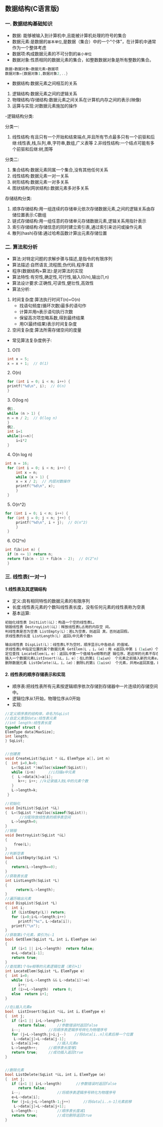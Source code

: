 ## 数据结构(C语言版)
### 一. 数据结构基础知识
- 数据: 能够被输入到计算机中,且能被计算机处理的符号的集合
- 数据元素:是数据的`基本单位`,是数据（集合）中的一个“个体”，在计算机中通常作为一个整体考虑
- 数据项:构成数据元素的不可分割的`最小单位`
- 数据对象:性质相同的数据元素的集合，如整数数据对象是所有整数的集合。 
```c
数据>数据对象>数据元素>数据项
数据对象={数据对象1,数据对象2,..}
```
- 数据结构:数据元素之间相互的关系
 1. 逻辑结构:数据元素之间的逻辑关系
 2. 物理结构/存储结构:数据元素之间关系在计算机内存之间的表示(映像)
 3. 运算与实现:对数据元素施加的操作

-逻辑结构分类:

 分类一:
 1. 线性结构:有且只有一个开始和结束端点,并且所有节点最多只有一个前驱和后继:线性表,栈,队列,串,字符串,数组,广义表等
 2.非线性结构:一个结点可能有多个前驱和后继:树,图等

分类二:

   1. 集合结构:数据元素同属一个集合,没有其他任何关系
   2. 线性结构:数据元素一对一关系
   3. 树形结构:数据元素一对多关系
   4. 图状结构(网状结构):数据元素多对多关系

存储结构分类:

 1. 顺序存储结构:用一组连续的存储单元依次存储数据元素,之间的逻辑关系由存储位置表示:C数组
 2. 链式存储结构:用一组任意的存储单元存储数据元素,逻辑关系用指针表示
 3. 索引存储结构:存储信息的同时建立索引表,通过索引来访问或操作元素
 4. 散列(hash)存储:通过哈希函数计算出元素存储位置
### 二. 算法和分析
- 算法:对特定问题的求解步骤与描述,是指令的有限序列
- 算法描述:自然语言,流程图,伪代码,程序语言
- 程序(数据结构+算法):是对算法的实现
- 算法特性:有穷性,确定性,可行性,输入(0/n),输出(1,n)
- 算法设计要求:正确性,可读性,健壮性,高效性
- 算法分析:
 1. 时间复杂度:算法执行时间T(n)=O(n)
    - 找语句频度(循环次数)最多的语句作
    - 计算并用n表示语句执行次数
    - 保留高次项忽略系数,得到最终结果
    - 用O(最终结果)表示时间复杂度
 2. 空间复杂度:算法所需存储空间的度量

 - 常见算法复杂度例子:
  1. O(1)
   ```c
    int x = 5;
    x = x + 1;  // O(1)

   ```
   2. O(n)
   ```c
    for (int i = 0; i < n; i++) {
    printf("%d\n", i);  // O(n)
    }

   ```
   3. O(log n)
   ```c
    例1.
    while (n > 1) {
    n = n / 2;  // O(log n)
    }
    例2.
    int i=1
    while(i<=n){
        i=i*2
    }
   ```
   4. O(n log n)
   ```c
   int n = 16;
    for (int i = 0; i < n; i++) {
        int x = n;
        while (x > 1) {
        x = x / 2;  // 内层对数操作
        printf("%d\n", x);
        }
    }


   ```

   5. O(n^2)
   ```c
   for (int i = 0; i < n; i++) {
    for (int j = 0; j < n; j++) {
        printf("%d\n", i + j);  // O(n^2)
        }
    }

   ```
   6. O(2^n)
   ```c
   int fib(int n) {
    if (n <= 1) return n;
    return fib(n - 1) + fib(n - 2);  // O(2^n)
    }

   ```
### 三. 线性表(一对一)
#### 1.线性表及其逻辑结构
- 定义:具有相同特性的数据元素的有限序列
- 长度:线性表元素的个数叫线性表长度，没有任何元素的线性表称为空表
- 基本运算:
```c
初始化线性表 InitList(&L）：构造一个空的线性表L。 
销毁线性表 DestroyList(&L）：释放线性表L占用的内存空 间。
判线性表是否为空表 ListEmpty(L）：若L为空表，则返回 真，否则返回假。 
求线性表的长度 ListLength(L) 返回L中元素个数n

输出线性表 DispList(L)：线性表L不为空时，顺序显示L中各结点 的值域。
求线性表L中指定位置的某个数据元素 GetElem(L ，i，&e）：用 e返回L中第 i（1≤i≤n）个元素的值。 
定位查找 LocateElem(L，e)：返回L中第一个值域与e相等的逻 辑位序。若这样的元素不存在，则返回值为0。 
插入一个数据元素ListInsert(&L，i，e)：在L的第i（1≤i≤n） 个元素之前插入新的元素e，L的长度增1。 
删除数据元素 ListDelete(&L，i，&e）：删除L的第i（1≤isn） 个元素，并用e返回其值，L的长度减1。


```
#### 2. 线性表的顺序存储表示和实现
- 顺序表:把线性表所有元素按逻辑顺序依次存储到存储器中一片连续的存储空间中。
- 逻辑位序从1开始，物理位序从0开始
- 实现:
```c
//定义顺序表的结构体，命名为SqList
//自定义类型data:线性表元素
//int length:线性表长度
typedef struct ｛
ElemType data[MaxSize];
int length;
} SqList; 


//创建表
void CreateList(SqList * &L，ElemType a[]，int n)  
{  int i=0,k=0;
   L=(SqList *)malloc(sizeof(SqList));
   while (i<n)		//i扫描a中元素
   {  L->data[k]=a[i];
      k++; i++;	//k记录插入到L中的元素个数
   }
   L->length=k;
 }

//初始化
void InitList(SqList *&L)
{  L=(SqList *)malloc(sizeof(SqList));
　　　　//分配存放线性表的顺序表空间
   L->length=0;
}
//销毁
void DestroyList(SqList *&L)
{
    free(L);
}
//判断空表
bool ListEmpty(SqList *L)
{
   return(L->length==0);
}
//获取表长度
int ListLength(SqList *L)
{
     return(L->length);
}
//遍历输出元素
void DispList(SqList *L)
{  int i;
   if (ListEmpty(L)) return;
   for (i=0;i<L->length;i++)
      printf("%c"，L->data[i]);
   printf("\n");
}
//获取第i个元素，索引为i-1
bool GetElem(SqList *L，int i，ElemType &e)
{     
   if (i<1 || i>L->length)  return false;
   e=L->data[i-1];
   return true;
}
//查找第1个与e相等的元素逻辑位置（索引+1）
int LocateElem(SqList *L，ElemType e)
{  int i=0;
   while (i<L->length && L->data[i]!=e)  
      i++;
   if (i>=L->length)  return 0;
   else  return i+1;
}

//在i插入元素e
bool  ListInsert(SqList *&L，int i，ElemType e)
{  int j;
   if (i<1 || i>L->length+1)
      return false;		//参数错误时返回false
   i--;				//将顺序表逻辑序号转化为物理序号
   for (j=L->length;j>i;j--)	//将data[i..n]元素后移一个位置
	L->data[j]=L->data[j-1];
   L->data[i]=e;		//插入元素e
   L->length++;		//顺序表长度增1
   return true;		//成功插入返回true
}


//删除元素
bool ListDelete(SqList *&L，int i，ElemType &e)
{  int j;
   if (i<1 || i>L->length)	　	//参数错误时返回false
      return false;
   i--;					//将顺序表逻辑序号转化为物理序号
   e=L->data[i];
   for (j=i;j<L->length-1;j++)  	//将data[i..n-1]元素前移
	L->data[j]=L->data[j+1];
   L->length--;			//顺序表长度减1
   return true;			//成功删除返回true
}


```



